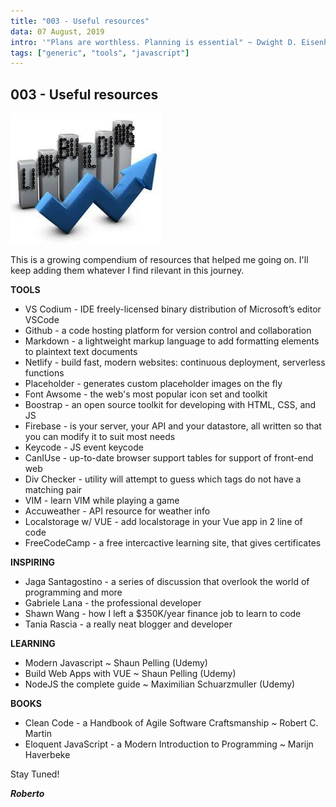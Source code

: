 ```yaml
---
title: "003 - Useful resources"
data: 07 August, 2019
intro: '"Plans are worthless. Planning is essential" ~ Dwight D. Eisenhower'
tags: ["generic", "tools", "javascript"]
---
```


## 003 - Useful resources

![links](../../images/links.jpg)

This is a growing compendium of resources that helped me going on.
I'll keep adding them whatever I find rilevant in this journey.

**TOOLS**
- VS Codium - IDE freely-licensed binary distribution of Microsoft’s editor VSCode
- Github - a code hosting platform for version control and collaboration
- Markdown - a lightweight markup language to add formatting elements to plaintext text documents
- Netlify - build fast, modern websites: continuous deployment, serverless functions
- Placeholder - generates custom placeholder images on the fly
- Font Awsome - the web's most popular icon set and toolkit
- Boostrap - an open source toolkit for developing with HTML, CSS, and JS
- Firebase - is your server, your API and your datastore, all written so that you can modify it to suit most needs
- Keycode - JS event keycode
- CanIUse - up-to-date browser support tables for support of front-end web
- Div Checker - utility will attempt to guess which tags do not have a matching pair
- VIM - learn VIM while playing a game
- Accuweather - API resource for weather info
- Localstorage w/ VUE - add localstorage in your Vue app in 2 line of code
- FreeCodeCamp - a free intercactive learning site, that gives certificates

**INSPIRING**
- Jaga Santagostino  - a series of discussion that overlook the world of programming and more 
- Gabriele Lana - the professional developer
- Shawn Wang - how I left a $350K/year finance job to learn to code
- Tania Rascia - a really neat blogger and developer

**LEARNING**
- Modern Javascript ~ Shaun Pelling (Udemy)
- Build Web Apps with VUE ~ Shaun Pelling (Udemy)
- NodeJS the complete guide ~ Maximilian Schuarzmuller (Udemy)

**BOOKS**
- Clean Code - a Handbook of Agile Software Craftsmanship ~ Robert C. Martin
- Eloquent JavaScript - a Modern Introduction to Programming ~ Marijn Haverbeke

Stay Tuned!

**_Roberto_**
